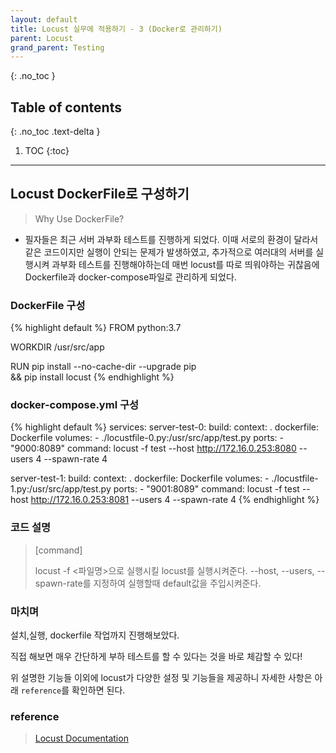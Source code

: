 ```yaml
---
layout: default
title: Locust 실무에 적용하기 - 3 (Docker로 관리하기)
parent: Locust
grand_parent: Testing
---
```

{: .no_toc }

## Table of contents
{: .no_toc .text-delta }

1. TOC
{:toc}
---

## Locust DockerFile로 구성하기

> Why Use DockerFile?
> 
- 필자들은 최근 서버 과부화 테스트를 진행하게 되었다. 이때 서로의 환경이 달라서 같은 코드이지만 실행이 안되는 문제가 발생하였고,
추가적으로 여러대의 서버를 실행시켜 과부화 테스트를 진행해야하는데 매번 locust를 따로 띄워야하는 귀찮음에 Dockerfile과 docker-compose파일로 관리하게 되었다.
  

### DockerFile 구성

{% highlight default %}
FROM python:3.7

WORKDIR /usr/src/app 

RUN pip install --no-cache-dir --upgrade pip \
    && pip install locust
{% endhighlight %}

### docker-compose.yml 구성

{% highlight default %}
services:
  server-test-0:
    build:
      context: .
      dockerfile: Dockerfile
    volumes:
      - ./locustfile-0.py:/usr/src/app/test.py
    ports:
      - "9000:8089"
    command: locust -f test --host http://172.16.0.253:8080 --users 4 --spawn-rate 4

  server-test-1:
    build:
      context: .
      dockerfile: Dockerfile
    volumes:
      - ./locustfile-1.py:/usr/src/app/test.py
    ports:
      - "9001:8089"
    command: locust -f test --host http://172.16.0.253:8081 --users 4 --spawn-rate 4
{% endhighlight %}

### 코드 설명

> [command]
> 
>  locust -f <파일명>으로 실행시킬 locust를 실행시켜준다. --host, --users, --spawn-rate를 지정하여 실행할때 default값을 주입시켜준다.


### 마치며
설치,실행, dockerfile 작업까지 진행해보았다. 

직접 해보면 매우 간단하게 부하 테스트를 할 수 있다는 것을 바로 체감할 수 있다! 

위 설명한 기능들 이외에 locust가 다양한 설정 및 기능들을 제공하니 자세한 사항은 아래 `reference`를 확인하면 된다.

### reference

> [Locust Documentation]

[//]: # (These are reference links used in the body of this note and get stripped out when the markdown processor does its job. There is no need to format nicely because it shouldn't be seen. Thanks SO - http://stackoverflow.com/questions/4823468/store-comments-in-markdown-syntax)

   [Locust Documentation]: <https://docs.locust.io/en/stable/index.html>

